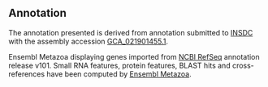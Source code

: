 **Annotation**
----------

The annotation presented is derived from annotation submitted to
[INSDC](http://www.insdc.org) with the assembly accession [GCA\_021901455.1](http://www.ebi.ac.uk/ena/data/view/GCA_021901455.1).

Ensembl Metazoa displaying genes imported from [NCBI RefSeq](https://www.ncbi.nlm.nih.gov/genome/annotation_euk/Neodiprion_lecontei/101) annotation release v101.
Small RNA features, protein features, BLAST hits and cross-references have been
computed by [Ensembl Metazoa](https://metazoa.ensembl.org/info/genome/annotation/index.html).
